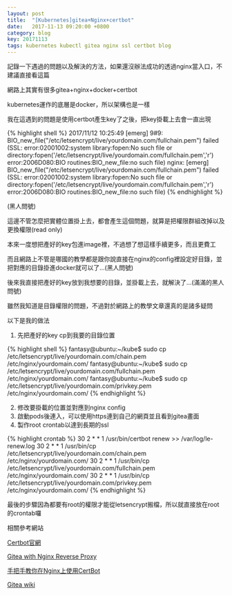 ```yaml
---
layout: post
title:  "[Kubernetes]gitea+Nginx+certbot"
date:   2017-11-13 09:20:00 +0800
category: blog
key: 20171113
tags: kubernetes kubectl gitea nginx ssl certbot blog 
---
```

記錄一下遇過的問題以及解決的方法，如果還沒辦法成功的透過nginx當入口，不建議直接看這篇

網路上其實有很多gitea+nginx+docker+certbot

kubernetes運作的底層是docker，所以架構也是一樣

我在這遇到的問題是使用certbot產生key了之後，把key掛載上去會一直出現

{% highlight shell %}
2017/11/12 10:25:49 [emerg] 9#9: BIO_new_file("/etc/letsencrypt/live/yourdomain.com/fullchain.pem") failed (SSL: error:02001002:system library:fopen:No such file or directory:fopen('/etc/letsencrypt/live/yourdomain.com/fullchain.pem','r') error:2006D080:BIO routines:BIO_new_file:no such file)
nginx: [emerg] BIO_new_file("/etc/letsencrypt/live/yourdomain.com/fullchain.pem") failed (SSL: error:02001002:system library:fopen:No such file or directory:fopen('/etc/letsencrypt/live/yourdomain.com/fullchain.pem','r') error:2006D080:BIO routines:BIO_new_file:no such file)
{% endhighlight %}

<!--more-->
(黑人問號)

這邊不管怎麼把實體位置掛上去，都會產生這個問題，就算是把權限群組改掉以及更換權限(read only)

本來一度想把產好的key包進image裡，不過想了想這樣手續更多，而且更費工


而且網路上不管是哪國的教學都是跟你說直接在nginx的config裡設定好目錄，並把對應的目錄掛進docker就可以了...(黑人問號)

後來我直接把產好的key放到我想要的目錄，並掛載上去，就解決了...(滿滿的黑人問號)

雖然我知道是目錄權限的問題，不過對於網路上的教學文章還真的是諸多疑問


以下是我的做法

1. 先把產好的key cp到我要的目錄位置

{% highlight shell %}
fantasy@ubuntu:~/kube$ sudo cp /etc/letsencrypt/live/yourdomain.com/chain.pem /etc/nginx/yourdomain.com/
fantasy@ubuntu:~/kube$ sudo cp /etc/letsencrypt/live/yourdomain.com/fullchain.pem /etc/nginx/yourdomain.com/
fantasy@ubuntu:~/kube$ sudo cp /etc/letsencrypt/live/yourdomain.com/privkey.pem /etc/nginx/yourdomain.com/
{% endhighlight %}

2. 修改要掛載的位置並對應到nginx config
3. 啟動pods後連入，可以使用https連到自己的網頁並且看到gitea畫面
4. 製作root crontab以達到長期的ssl

{% highlight crontab %}
30 2 * * 1 /usr/bin/certbot renew  >> /var/log/le-renew.log
30 2 * * 1 /usr/bin/cp /etc/letsencrypt/live/yourdomain.com/chain.pem /etc/nginx/yourdomain.com/
30 2 * * 1 /usr/bin/cp /etc/letsencrypt/live/yourdomain.com/fullchain.pem /etc/nginx/yourdomain.com/
30 2 * * 1 /usr/bin/cp /etc/letsencrypt/live/yourdomain.com/privkey.pem /etc/nginx/yourdomain.com/
{% endhighlight %}

最後的步驟因為都要有root的權限才能從letsencrypt搬檔，所以就直接放在root的crontab囉


相關參考網站

[Certbot官網][certbot-offical]

[Gitea with Nginx Reverse Proxy][focaabys-note]

[手把手教你在Nginx上使用CertBot][nginx-certbot]

[Gitea wiki][gitea-wiki]

[certbot-offical]: https://certbot.eff.org/#ubuntuxenial-other
[focaabys-note]: https://focaaby.github.io/2017/10/22/Gitea-with-Nginx-Reverse-Proxy/
[nginx-certbot]: https://segmentfault.com/a/1190000005797776
[gitea-wiki]: https://wiki.archlinux.org/index.php/Gitea